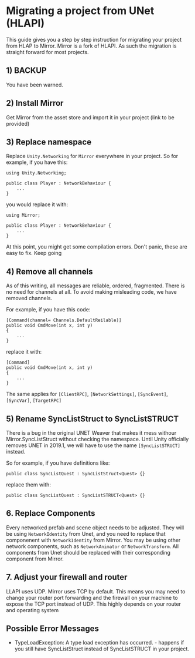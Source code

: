 # Migrating a project from UNet  (HLAPI) #

This guide gives you a step by step instruction for migrating your project from HLAP to Mirror.
Mirror is a fork of HLAPI.  As such the migration is straight forward for most projects.

## 1) BACKUP ##
You have been warned.

## 2) Install Mirror ##
Get Mirror from the asset store and import it in your project (link to be provided)

## 3) Replace namespace ##

Replace `Unity.Networking` for `Mirror`  everywhere in your project.   So for example, if you have this:
```
using Unity.Networking;

public class Player : NetworkBehaviour {
    ...
}
```

you would replace it with:
```
using Mirror;

public class Player : NetworkBehaviour {
    ...
}
```
At this point,  you might get some compilation errors.  Don't panic,  these are easy to fix. Keep going

## 4) Remove all channels ##
As of this writing,  all messages are reliable, ordered, fragmented.  There is no need for channels at all.
To avoid making misleading code, we have removed channels.

For example, if you have this code:

```
[Command(channel= Channels.DefaultReilable)]
public void CmdMove(int x, int y)
{
    ...
}
```

replace it with:
```
[Command]
public void CmdMove(int x, int y)
{
    ...
}
```
The same applies for `[ClientRPC]`, `[NetworkSettings]`, `[SyncEvent]`, `[SyncVar]`, `[TargetRPC]`

## 5) Rename SyncListStruct to SyncListSTRUCT ##
There is a bug in the original UNET Weaver that makes it mess withour Mirror.SyncListStruct without checking the namespace.
Until Unity officially removes UNET in 2019.1, we will have to use the name `[SyncListSTRUCT]` instead.

So for example, if you have definitions like:

```
public class SyncListQuest : SyncListStruct<Quest> {}
```

replace them with:
```
public class SyncListQuest : SyncListSTRUCT<Quest> {}
```

## 6. Replace Components ##
Every networked prefab and scene object needs to be adjusted.  They will be using `NetworkIdentity` from Unet,  and you need to replace that componenent with `NetworkIdentity` from Mirror.  You may be using other network components,  such as `NetworkAnimator` or `NetworkTransform`.   All components from Unet should be replaced with their corresponding component from Mirror.

## 7. Adjust your firewall and router ##
LLAPI uses UDP.   Mirror uses TCP by default.  This means you may need to change your router
port forwarding and the firewall on your machine to expose the TCP port instead of UDP.
This highly depends on your router and operating system


## Possible Error Messages
* TypeLoadException: A type load exception has occurred. - happens if you still have SyncListStruct instead of SyncListSTRUCT in your project.